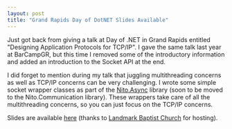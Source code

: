 ```yaml
---
layout: post
title: "Grand Rapids Day of DotNET Slides Available"
---
```

Just got back from giving a talk at Day of .NET in Grand Rapids entitled "Designing Application Protocols for TCP/IP". I gave the same talk last year at BarCampGR, but this time I removed some of the introductory information and added an introduction to the Socket API at the end.

I did forget to mention during my talk that juggling multithreading concerns as well as TCP/IP concerns can be very challenging. I wrote some simple socket wrapper classes as part of the [Nito.Async](http://nitoasync.codeplex.com/) library (soon to be moved to the Nito.Communication library). These wrappers take care of all the multithreading concerns, so you can just focus on the TCP/IP concerns.

Slides are available [here](http://www.landmarkbaptist.ws/misc/Designing%20Application%20Protocols%20for%20TCPIP.pptx) (thanks to [Landmark Baptist Church](http://www.landmarkbaptist.ws/) for hosting).

